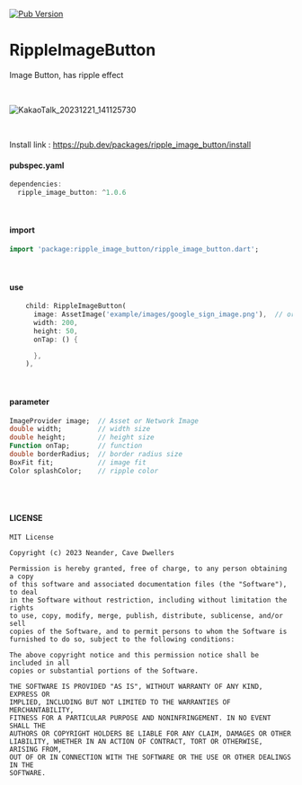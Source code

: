 [![Pub Version](https://img.shields.io/pub/v/ripple_image_button)](https://pub.dev/packages/ripple_image_button)

# RippleImageButton
Image Button, has ripple effect


<br/>


![KakaoTalk_20231221_141125730](https://github.com/b3lon9/RippleImageButton/assets/119420119/dde22929-ca55-4fc7-9376-18a549dc96dd)

<br/>

Install link : <a href="https://pub.dev/packages/ripple_image_button/install">https://pub.dev/packages/ripple_image_button/install</a>

#### pubspec.yaml
```dart
dependencies:
  ripple_image_button: ^1.0.6
```

<br />

#### import
```dart
import 'package:ripple_image_button/ripple_image_button.dart';
```

<br/>

#### use
```dart
    child: RippleImageButton(
      image: AssetImage('example/images/google_sign_image.png'),  // or NetwrokImage
      width: 200,
      height: 50,
      onTap: () {

      },
    ),
```

<br/>

#### parameter
```dart
ImageProvider image;  // Asset or Network Image
double width;         // width size
double height;        // height size
Function onTap;       // function
double borderRadius;  // border radius size
BoxFit fit;           // image fit
Color splashColor;    // ripple color
```

<br/>
<br/>


#### LICENSE
```text
MIT License

Copyright (c) 2023 Neander, Cave Dwellers

Permission is hereby granted, free of charge, to any person obtaining a copy
of this software and associated documentation files (the "Software"), to deal
in the Software without restriction, including without limitation the rights
to use, copy, modify, merge, publish, distribute, sublicense, and/or sell
copies of the Software, and to permit persons to whom the Software is
furnished to do so, subject to the following conditions:

The above copyright notice and this permission notice shall be included in all
copies or substantial portions of the Software.

THE SOFTWARE IS PROVIDED "AS IS", WITHOUT WARRANTY OF ANY KIND, EXPRESS OR
IMPLIED, INCLUDING BUT NOT LIMITED TO THE WARRANTIES OF MERCHANTABILITY,
FITNESS FOR A PARTICULAR PURPOSE AND NONINFRINGEMENT. IN NO EVENT SHALL THE
AUTHORS OR COPYRIGHT HOLDERS BE LIABLE FOR ANY CLAIM, DAMAGES OR OTHER
LIABILITY, WHETHER IN AN ACTION OF CONTRACT, TORT OR OTHERWISE, ARISING FROM,
OUT OF OR IN CONNECTION WITH THE SOFTWARE OR THE USE OR OTHER DEALINGS IN THE
SOFTWARE.
```
